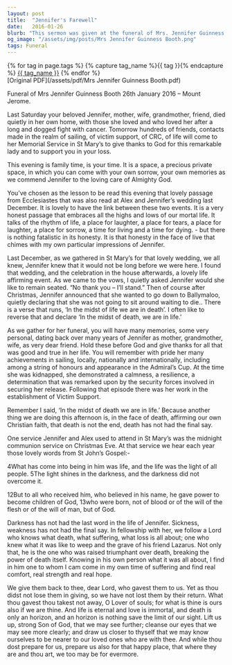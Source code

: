 ```yaml
---
layout: post
title:  "Jennifer's Farewell"
date:   2016-01-26
blurb: "This sermon was given at the funeral of Mrs. Jennifer Guinness Booth, a beloved mother, wife, grandmother, and friend. Jennifer was remembered for her resilience, determination, and achievements, including her work in the establishment of Victim Support. The sermon emphasizes the Christian belief that death is not the end, and that in the face of death, we affirm life."
og_image: "/assets/img/posts/Mrs Jennifer Guinness Booth.png"
tags: Funeral
---    
```

<div class="tag-pills">
  {% for tag in page.tags %}
    {% capture tag_name %}{{ tag }}{% endcapture %}
    <a href="{{ site.baseurl }}/tag/{{ tag_name }}" class="tag-pill">{{ tag_name }}</a>
  {% endfor %}
</div>
[Original PDF](/assets/pdf/Mrs Jennifer Guinness Booth.pdf)

Funeral of Mrs Jennifer Guinness Booth
26th January 2016 – Mount Jerome.

Last Saturday your beloved Jennifer, mother, wife, grandmother, friend, died quietly in her own home, with those she loved and who loved her after a long and dogged fight with cancer. Tomorrow hundreds of friends, contacts made in the realm of sailing, of victim support, of CRC, of life will come to her Memorial Service in St Mary’s to give thanks to God for this remarkable lady and to support you in your loss.

This evening is family time, is your time. It is a space, a precious private space, in which you can come with your own sorrow, your own memories as we commend Jennifer to the loving care of Almighty God.

You’ve chosen as the lesson to be read this evening that lovely passage from Ecclesiastes that was also read at Alex and Jennifer’s wedding last December. It is lovely to have the link between these two events. It is a very honest passage that embraces all the highs and lows of our mortal life. It talks of the rhythm of life, a place for laughter, a place for tears, a place for laughter, a place for sorrow, a time for living and a time for dying. - but there is nothing fatalistic in its honesty. It is that honesty in the face of live that chimes with my own particular impressions of Jennifer.

Last December, as we gathered in St Mary’s for that lovely wedding, we all knew, Jennifer knew that it would not be long before we were here. I found that wedding, and the celebration in the house afterwards, a lovely life affirming event. As we came to the vows, I quietly asked Jennifer would she like to remain seated. “No thank you – I’ll stand.” Then of course after Christmas, Jennifer announced that she wanted to go down to Ballymaloo, quietly declaring that she was not going to sit around waiting to die.. There is a verse that runs, ‘In the midst of life we are in death’. I often like to reverse that and declare ‘In the midst of death, we are in life.’

As we gather for her funeral, you will have many memories, some very personal, dating back over many years of Jennifer as mother, grandmother, wife, as very dear friend. Hold these before God and give thanks for all that was good and true in her life. You will remember with pride her many achievements in sailing, locally, nationally and internationally, including among a string of honours and appearance in the Admiral’s Cup. At the time she was kidnapped, she demonstrated a calmness, a resilience, a determination that was remarked upon by the security forces involved in securing her release. Following that episode there was her work in the establishment of Victim Support.

Remember I said, ‘In the midst of death we are in life.’ Because another thing we are doing this afternoon is, in the face of death, affirming our own Christian faith, that death is not the end, death has not had the final say.

One service Jennifer and Alex used to attend in St Mary’s was the midnight communion service on Christmas Eve. At that service we hear each year those lovely words from St John’s Gospel:-

4What has come into being in him was life, and the life was the light of all people. 5The light shines in the darkness, and the darkness did not overcome it.

12But to all who received him, who believed in his name, he gave power to become children of God, 13who were born, not of blood or of the will of the flesh or of the will of man, but of God.

Darkness has not had the last word in the life of Jennifer. Sickness, weakness has not had the final say. In fellowship with her, we follow a Lord who knows what death, what suffering, what loss is all about; one who knew what it was like to weep and the grave of his friend Lazarus. Not only that, he is the one who was raised triumphant over death, breaking the power of death itself. Knowing in his own person what it was all about, I find in him one to whom I cam come in my own time of suffering and find real comfort, real strength and real hope.

We give them back to thee, dear Lord, who gavest them to us. Yet as thou didst not lose them in giving, so we have not lost them by their return. What thou gavest thou takest not away, O Lover of souls; for what is thine is ours also if we are thine. And life is eternal and love is immortal, and death is only an horizon, and an horizon is nothing save the limit of our sight. Lift us up, strong Son of God, that we may see further; cleanse our eyes that we may see more clearly; and draw us closer to thyself that we may know ourselves to be nearer to our loved ones who are with thee. And while thou dost prepare for us, prepare us also for that happy place, that where they are and thou art, we too may be for evermore.

